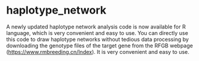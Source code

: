 # haplotype_network
A newly updated haplotype network analysis code is now available for R language, which is very convenient and easy to use.
You can directly use this code to draw haplotype networks without tedious data processing by downloading the genotype files of the target gene from the RFGB webpage (https://www.rmbreeding.cn/Index). It is very convenient and easy to use.
